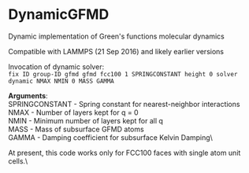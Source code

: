 # DynamicGFMD
Dynamic implementation of Green's functions molecular dynamics

Compatible with LAMMPS (21 Sep 2016) and likely earlier versions

Invocation of dynamic solver:\
```fix ID group-ID gfmd gfmd fcc100 1 SPRINGCONSTANT height 0 solver dynamic NMAX NMIN 0 MASS GAMMA```

**Arguments**:\
SPRINGCONSTANT - Spring constant for nearest-neighbor interactions\
NMAX - Number of layers kept for q = 0\
NMIN - Minimum number of layers kept for all q\
MASS - Mass of subsurface GFMD atoms\
GAMMA - Damping coefficient for subsurface Kelvin Damping\

At present, this code works only for FCC100 faces with single atom unit cells.\
